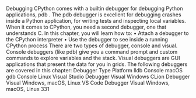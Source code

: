 Debugging CPython comes with a builtin debugger for debugging Python applications,  pdb . The pdb debugger is excellent for debugging crashes inside a Python application, for writing tests and inspecting local variables. When it comes to CPython, you need a second debugger, one that understands C. In this chapter, you will learn how to: • Attach a debugger to the CPython interpreter • Use the debugger to see inside a running CPython process There are two types of debugger, console and visual. Console debuggers (like pdb) give you a command prompt and custom commands to explore variables and the stack. Visual debuggers are GUI applications that present the data for you in grids. The following debuggers are covered in this chapter: Debugger Type Platform lldb Console macOS gdb Console Linux Visual Studio Debugger Visual Windows CLion Debugger Visual Windows, macOS, Linux VS Code Debugger Visual Windows, macOS, Linux 331
